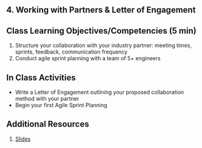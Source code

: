 ## 4. Working with Partners & Letter of Engagement 


## Class Learning Objectives/Competencies (5 min)

1. Structure your collaboration with your industry partner: meeting times, sprints, feedback, communication frequency
1. Conduct agile sprint planning with a team of 5+ engineers

## In Class Activities

- Write a Letter of Engagement outlining your proposed collaboration method with your partner
- Begin your first Agile Sprint Planning


## Additional Resources

1. [Slides](https://docs.google.com/presentation/d/14ZPXQngoyMs_pmAQHNQZhZjOI63KjTbkwOfcq0CG_tA/edit#slide=id.g416a5cd346_0_0)

